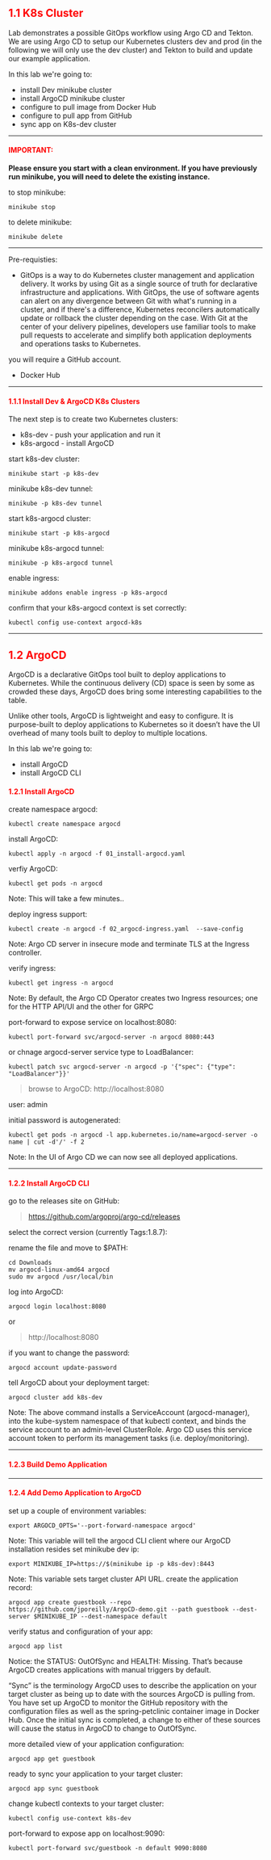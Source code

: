 ## <font color='red'> 1.1 K8s Cluster </font>
Lab demonstrates a possible GitOps workflow using Argo CD and Tekton. We are using Argo CD to setup our Kubernetes clusters dev and prod (in the following we will only use the dev cluster) and Tekton to build and update our example application.

In this lab we're going to:
* install Dev minikube cluster
* install ArgoCD minikube cluster
* configure to pull image from Docker Hub
* configure to pull app from GitHub
* sync app on K8s-dev cluster

---

#### <font color='red'>IMPORTANT:</font> 
<strong>Please ensure you start with a clean environment. 
If you have previously run minikube, you will need to delete the existing instance.</strong>

to stop  minikube:
```
minikube stop
```
to delete  minikube:
```
minikube delete
```

---

Pre-requisties:
* GitOps is a way to do Kubernetes cluster management and application delivery.  It works by using Git as a single source of truth for declarative infrastructure and applications. With GitOps, the use of software agents can alert on any divergence between Git with what's running in a cluster, and if there's a difference, Kubernetes reconcilers automatically update or rollback the cluster depending on the case. With Git at the center of your delivery pipelines, developers use familiar tools to make pull requests to accelerate and simplify both application deployments and operations tasks to Kubernetes.

you will require a GitHub account.

* Docker Hub


---

#### <font color='red'>1.1.1  Install Dev & ArgoCD K8s Clusters </font>
The next step is to create two Kubernetes clusters: 
* k8s-dev - push your application and run it
* k8s-argocd - install ArgoCD

start k8s-dev cluster:
```
minikube start -p k8s-dev
```
minikube k8s-dev tunnel:
```
minikube -p k8s-dev tunnel
```
start k8s-argocd cluster:
```
minikube start -p k8s-argocd
```
minikube k8s-argocd tunnel:
```
minikube -p k8s-argocd tunnel
```
enable ingress:
```
minikube addons enable ingress -p k8s-argocd
```
confirm that your k8s-argocd context is set correctly:
```
kubectl config use-context argocd-k8s
```

---

## <font color='red'> 1.2 ArgoCD </font>
ArgoCD is a declarative GitOps tool built to deploy applications to Kubernetes. While the continuous delivery (CD) space is seen by some as crowded these days, ArgoCD does bring some interesting capabilities to the table.

Unlike other tools, ArgoCD is lightweight and easy to configure. It is purpose-built to deploy applications to Kubernetes so it doesn’t have the UI overhead of many tools built to deploy to multiple locations.

In this lab we're going to:
* install ArgoCD
* install ArgoCD CLI

#### <font color='red'>1.2.1  Install ArgoCD </font>
create namespace argocd:
```
kubectl create namespace argocd
```
install ArgoCD:
```
kubectl apply -n argocd -f 01_install-argocd.yaml
```
verfiy ArgoCD:
```
kubectl get pods -n argocd
```
Note: This will take a few minutes..

deploy ingress support:
```
kubectl create -n argocd -f 02_argocd-ingress.yaml  --save-config
```
Note: Argo CD server in insecure mode and terminate TLS at the Ingress controller.

verify ingress:
```
kubectl get ingress -n argocd
```
Note: By default, the Argo CD Operator creates two Ingress resources; one for the HTTP API/UI and the other for GRPC

port-forward to expose service on localhost:8080:
```
kubectl port-forward svc/argocd-server -n argocd 8080:443
```
or chnage argocd-server service type to LoadBalancer:
```
kubectl patch svc argocd-server -n argocd -p '{"spec": {"type": "LoadBalancer"}}'
```

  > browse to ArgoCD:  http://localhost:8080

user: admin

initial password is autogenerated:
```
kubectl get pods -n argocd -l app.kubernetes.io/name=argocd-server -o name | cut -d'/' -f 2
```
Note: In the UI of Argo CD we can now see all deployed applications.

---

#### <font color='red'>1.2.2 Install ArgoCD CLI </font>

go to the releases site on GitHub:

  > https://github.com/argoproj/argo-cd/releases

select the correct version (currently Tags:1.8.7):

rename the file and move to $PATH:
```
cd Downloads
mv argocd-linux-amd64 argocd 
sudo mv argocd /usr/local/bin
```
log into ArgoCD:
```
argocd login localhost:8080
```
or
  > http://localhost:8080

if you want to change the password:
```
argocd account update-password
```
tell ArgoCD about your deployment target:
```
argocd cluster add k8s-dev
```
Note: The above command installs a ServiceAccount (argocd-manager), into the kube-system namespace of that kubectl context, and binds the service account to an admin-level ClusterRole. Argo CD uses this service account token to perform its management tasks (i.e. deploy/monitoring).

---

#### <font color='red'>1.2.3 Build Demo Application </font>

---

#### <font color='red'>1.2.4 Add Demo Application to ArgoCD</font>

set up a couple of environment variables:
```
export ARGOCD_OPTS='--port-forward-namespace argocd'
```
Note: This variable will tell the argocd CLI client where our ArgoCD installation resides
set minikube dev ip:
```
export MINIKUBE_IP=https://$(minikube ip -p k8s-dev):8443
```
Note: This variable sets target cluster API URL.
create the application record:
```
argocd app create guestbook --repo https://github.com/jporeilly/ArgoCD-demo.git --path guestbook --dest-server $MINIKUBE_IP --dest-namespace default
```
verify status and configuration of your app:
```
argocd app list
```
Notice: the STATUS: OutOfSync and HEALTH: Missing. That’s because ArgoCD creates applications with manual triggers by default.  

“Sync” is the terminology ArgoCD uses to describe the application on your target cluster as being up to date with the sources ArgoCD is pulling from. You have set up ArgoCD to monitor the GitHub repository with the configuration files as well as the spring-petclinic container image in Docker Hub. Once the initial sync is completed, a change to either of these sources will cause the status in ArgoCD to change to OutOfSync.

more detailed view of your application configuration:
```
argocd app get guestbook
```
ready to sync your application to your target cluster:
```
argocd app sync guestbook
```
change kubectl contexts to your target cluster:
```
kubectl config use-context k8s-dev
```
port-forward to expose app on localhost:9090:
```
kubectl port-forward svc/guestbook -n default 9090:8080
```










